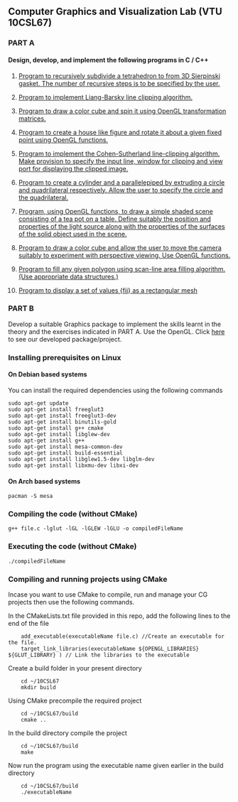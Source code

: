 ## Computer Graphics and Visualization Lab (VTU 10CSL67)

### PART A
#### Design, develop, and implement the following programs in C / C++ 
1. [Program to recursively subdivide a tetrahedron to from 3D Sierpinski gasket. The number of recursive steps is to  be  specified by the user.](https://raw.githubusercontent.com/Akhilsudh/10CSL67/master/1.c)

2. [Program to implement Liang-Barsky line clipping algorithm.](https://raw.githubusercontent.com/Akhilsudh/10CSL67/master/2.c)  

3. [Program to draw a color cube and spin it using OpenGL transformation matrices.](https://raw.githubusercontent.com/Akhilsudh/10CSL67/master/3.c) 

4. [Program to create a house like figure and rotate it about a given fixed point using OpenGL functions.](https://raw.githubusercontent.com/Akhilsudh/10CSL67/master/4.c)

5. [Program to implement the Cohen-Sutherland line-clipping algorithm.  Make  provision to specify the input line, window for clipping and view port for displaying the clipped image.](https://raw.githubusercontent.com/Akhilsudh/10CSL67/master/5.c)

6. [Program to create a cylinder and a parallelepiped by extruding  a circle and quadrilateral respectively. Allow the user to specify the circle and the quadrilateral.](https://raw.githubusercontent.com/Akhilsudh/10CSL67/master/6.c)  

7. [Program, using OpenGL functions, to draw a simple shaded scene consisting of a tea pot on a table. Define suitably the  position and properties of the light source along with the properties of the surfaces of the solid object used in the scene.](https://raw.githubusercontent.com/Akhilsudh/10CSL67/master/7.c)  

8. [Program to draw a color cube and allow the user to move the camera suitably to experiment with perspective viewing. Use OpenGL functions.](https://raw.githubusercontent.com/Akhilsudh/10CSL67/master/8.c) 

9. [Program to fill any given polygon using scan-line area filling algorithm. (Use appropriate data structures.)](https://raw.githubusercontent.com/Akhilsudh/10CSL67/master/9.c) 

10. [Program to display a set of values {fij} as a rectangular mesh](https://raw.githubusercontent.com/Akhilsudh/10CSL67/master/10.c)

### PART B
Develop a suitable Graphics package to implement the skills learnt in the theory and the exercises indicated in PART A. Use the OpenGL. Click [here](https://github.com/Akhilsudh/MineSweeper-CG-Project) to see our developed package/project.

### Installing prerequisites on Linux
#### On Debian based systems
You can install the required dependencies using the following commands

    sudo apt-get update
    sudo apt-get install freeglut3
    sudo apt-get install freeglut3-dev
    sudo apt-get install binutils-gold
    sudo apt-get install g++ cmake
    sudo apt-get install libglew-dev
    sudo apt-get install g++
    sudo apt-get install mesa-common-dev
    sudo apt-get install build-essential
    sudo apt-get install libglew1.5-dev libglm-dev
    sudo apt-get install libxmu-dev libxi-dev
    
#### On Arch based systems
    pacman -S mesa

### Compiling the code (without CMake)

    g++ file.c -lglut -lGL -lGLEW -lGLU -o compiledFileName
### Executing the  code (without CMake)

    ./compiledFileName
    
### Compiling and running projects using CMake
   Incase you want to use CMake to compile, run and manage your CG projects then use the following commands.
   
   In the CMakeLists.txt file provided in this repo, add the following lines to the end of the file
   
        add_executable(executableName file.c) //Create an executable for the file.
        target_link_libraries(executableName ${OPENGL_LIBRARIES} ${GLUT_LIBRARY} ) // Link the libraries to the executable

   Create a build folder in your present directory
    
        cd ~/10CSL67
        mkdir build
        
   Using CMake precompile the required project
    
        cd ~/10CSL67/build
        cmake ..
      
   In the build directory compile the project
        
        cd ~/10CSL67/build
        make
   
   Now run the program using the executable name given earlier in the build directory
   
        cd ~/10CSL67/build
        ./executableName
   
